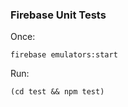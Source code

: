 ### Firebase Unit Tests

Once:

```
firebase emulators:start
```

Run:

```
(cd test && npm test)
```
